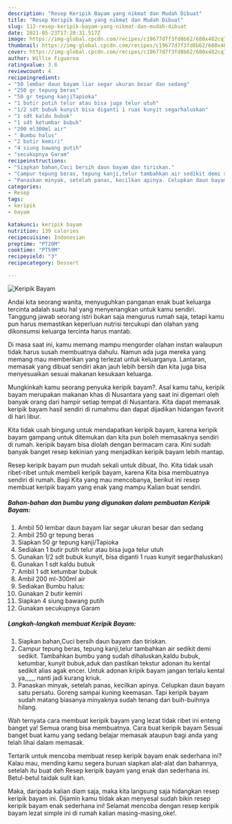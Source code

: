 ```yaml
---
description: "Resep Keripik Bayam yang nikmat dan Mudah Dibuat"
title: "Resep Keripik Bayam yang nikmat dan Mudah Dibuat"
slug: 112-resep-keripik-bayam-yang-nikmat-dan-mudah-dibuat
date: 2021-05-23T17:20:31.517Z
image: https://img-global.cpcdn.com/recipes/c19677d7f3fd8b62/680x482cq70/keripik-bayam-foto-resep-utama.jpg
thumbnail: https://img-global.cpcdn.com/recipes/c19677d7f3fd8b62/680x482cq70/keripik-bayam-foto-resep-utama.jpg
cover: https://img-global.cpcdn.com/recipes/c19677d7f3fd8b62/680x482cq70/keripik-bayam-foto-resep-utama.jpg
author: Willie Figueroa
ratingvalue: 3.8
reviewcount: 4
recipeingredient:
- "50 lembar daun bayam liar segar ukuran besar dan sedang"
- "250 gr tepung beras"
- "50 gr tepung kanjiTapioka"
- "1 butir putih telur atau bisa juga telur utuh"
- "1/2 sdt bubuk kunyit bisa diganti 1 ruas kunyit segarhaluskan"
- "1 sdt kaldu bubuk"
- "1 sdt ketumbar bubuk"
- "200 ml300ml air"
- " Bumbu halus"
- "2 butir kemiri"
- "4 siung bawang putih"
- "secukupnya Garam"
recipeinstructions:
- "Siapkan bahan,Cuci bersih daun bayam dan tiriskan."
- "Campur tepung beras, tepung kanji,telur tambahkan air sedikit demi sedikit. Tambahkan bumbu yang sudah dihaluskan,kaldu bubuk, ketumbar, kunyit bubuk,aduk dan pastikan tekstur adonan itu kental sedikit alias agak encer. Untuk adonan kripik bayam jangan terlalu kental ya,,,,,, nanti jadi kurang kriuk."
- "Panaskan minyak, setelah panas, kecilkan apinya. Celupkan daun bayam satu persatu. Goreng sampai kuning keemasan. Tapi keripik bayam sudah matang biasanya minyaknya sudah tenang dan buih-buihnya hilang."
categories:
- Resep
tags:
- keripik
- bayam

katakunci: keripik bayam 
nutrition: 139 calories
recipecuisine: Indonesian
preptime: "PT20M"
cooktime: "PT59M"
recipeyield: "3"
recipecategory: Dessert

---
```



![Keripik Bayam](https://img-global.cpcdn.com/recipes/c19677d7f3fd8b62/680x482cq70/keripik-bayam-foto-resep-utama.jpg)

Andai kita seorang wanita, menyuguhkan panganan enak buat keluarga tercinta adalah suatu hal yang menyenangkan untuk kamu sendiri. Tanggung jawab seorang istri bukan saja mengurus rumah saja, tetapi kamu pun harus memastikan keperluan nutrisi tercukupi dan olahan yang dikonsumsi keluarga tercinta harus mantab.

Di masa  saat ini, kamu memang mampu mengorder olahan instan walaupun tidak harus susah membuatnya dahulu. Namun ada juga mereka yang memang mau memberikan yang terlezat untuk keluarganya. Lantaran, memasak yang dibuat sendiri akan jauh lebih bersih dan kita juga bisa menyesuaikan sesuai makanan kesukaan keluarga. 



Mungkinkah kamu seorang penyuka keripik bayam?. Asal kamu tahu, keripik bayam merupakan makanan khas di Nusantara yang saat ini digemari oleh banyak orang dari hampir setiap tempat di Nusantara. Kita dapat memasak keripik bayam hasil sendiri di rumahmu dan dapat dijadikan hidangan favorit di hari libur.

Kita tidak usah bingung untuk mendapatkan keripik bayam, karena keripik bayam gampang untuk ditemukan dan kita pun boleh memasaknya sendiri di rumah. keripik bayam bisa diolah dengan bermacam cara. Kini sudah banyak banget resep kekinian yang menjadikan keripik bayam lebih mantap.

Resep keripik bayam pun mudah sekali untuk dibuat, lho. Kita tidak usah ribet-ribet untuk membeli keripik bayam, karena Kita bisa membuatnya sendiri di rumah. Bagi Kita yang mau mencobanya, berikut ini resep membuat keripik bayam yang enak yang mampu Kalian buat sendiri.

<!--inarticleads1-->

##### Bahan-bahan dan bumbu yang digunakan dalam pembuatan Keripik Bayam:

1. Ambil 50 lembar daun bayam liar segar ukuran besar dan sedang
1. Ambil 250 gr tepung beras
1. Siapkan 50 gr tepung kanji/Tapioka
1. Sediakan 1 butir putih telur atau bisa juga telur utuh
1. Gunakan 1/2 sdt bubuk kunyit, bisa diganti 1 ruas kunyit segar(haluskan)
1. Gunakan 1 sdt kaldu bubuk
1. Ambil 1 sdt ketumbar bubuk
1. Ambil 200 ml-300ml air
1. Sediakan  Bumbu halus:
1. Gunakan 2 butir kemiri
1. Siapkan 4 siung bawang putih
1. Gunakan secukupnya Garam




<!--inarticleads2-->

##### Langkah-langkah membuat Keripik Bayam:

1. Siapkan bahan,Cuci bersih daun bayam dan tiriskan.
1. Campur tepung beras, tepung kanji,telur tambahkan air sedikit demi sedikit. Tambahkan bumbu yang sudah dihaluskan,kaldu bubuk, ketumbar, kunyit bubuk,aduk dan pastikan tekstur adonan itu kental sedikit alias agak encer. Untuk adonan kripik bayam jangan terlalu kental ya,,,,,, nanti jadi kurang kriuk.
1. Panaskan minyak, setelah panas, kecilkan apinya. Celupkan daun bayam satu persatu. Goreng sampai kuning keemasan. Tapi keripik bayam sudah matang biasanya minyaknya sudah tenang dan buih-buihnya hilang.




Wah ternyata cara membuat keripik bayam yang lezat tidak ribet ini enteng banget ya! Semua orang bisa membuatnya. Cara buat keripik bayam Sesuai banget buat kamu yang sedang belajar memasak ataupun bagi anda yang telah lihai dalam memasak.

Tertarik untuk mencoba membuat resep keripik bayam enak sederhana ini? Kalau mau, mending kamu segera buruan siapkan alat-alat dan bahannya, setelah itu buat deh Resep keripik bayam yang enak dan sederhana ini. Betul-betul taidak sulit kan. 

Maka, daripada kalian diam saja, maka kita langsung saja hidangkan resep keripik bayam ini. Dijamin kamu tiidak akan menyesal sudah bikin resep keripik bayam enak sederhana ini! Selamat mencoba dengan resep keripik bayam lezat simple ini di rumah kalian masing-masing,oke!.

